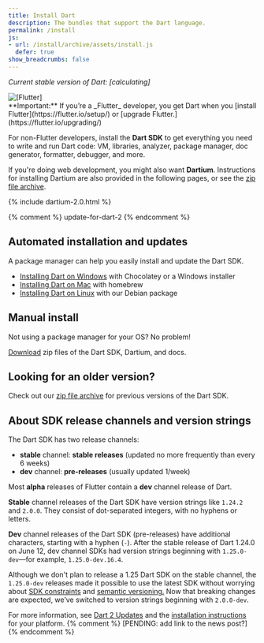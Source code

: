 ```yaml
---
title: Install Dart
description: The bundles that support the Dart language.
permalink: /install
js:
- url: /install/archive/assets/install.js
  defer: true
show_breadcrumbs: false
---
```


_Current stable version of Dart:
<span class="editor-build-rev-stable">[calculating]</span>_

<aside class="alert alert-warning"><div class="alert-with-image">
  <img src="{% asset_path flutter-logo.png %}" alt="[Flutter]">
  <div markdown="1">
  **Important:**
  If you’re a _Flutter_ developer, you get Dart when you
  [install Flutter](https://flutter.io/setup/)
  or [upgrade Flutter.](https://flutter.io/upgrading/)
  </div>
</div></aside>

For non-Flutter developers, install the **Dart SDK** to get
everything you need to write and run Dart code:
VM, libraries, analyzer, package manager, doc generator,
formatter, debugger, and more.

If you're doing web development, you might also want **Dartium**.
Instructions for installing Dartium are also provided in the following pages,
or see the [zip file archive](/install/archive).

{% include dartium-2.0.html %}

{% comment %}
update-for-dart-2
{% endcomment %}


## Automated installation and updates

A package manager can help you easily install and update the Dart SDK.

* [Installing Dart on Windows](/install/windows) with Chocolatey or a
  Windows installer
* [Installing Dart on Mac](/install/mac) with homebrew
* [Installing Dart on Linux](/install/linux) with our Debian package


## Manual install

Not using a package manager for your OS? No problem!

[Download](/install/archive)
zip files of the Dart SDK, Dartium, and docs.


## Looking for an older version?

Check out our [zip file archive](/install/archive) for
previous versions of the Dart SDK.


## About SDK release channels and version strings

The Dart SDK has two release channels:

* **stable** channel: **stable releases**
  (updated no more frequently than every 6 weeks)
* **dev** channel: **pre-releases**
  (usually updated 1/week)

Most **alpha** releases of Flutter contain a **dev** channel release of Dart.

**Stable** channel releases of the Dart SDK have version strings like `1.24.2` and `2.0.0`.
They consist of dot-separated integers, with no hyphens or letters.

**Dev** channel releases of the Dart SDK (pre-releases)
have additional characters, starting with a hyphen (`-`).
After the stable release of Dart 1.24.0 on June 12,
dev channel SDKs had version strings beginning with
`1.25.0-dev`—for example, `1.25.0-dev.16.4`.

Although we don't plan to release a 1.25 Dart SDK on the stable channel,
the `1.25.0-dev` releases made it possible to use the latest SDK without
worrying about [SDK constraints][] and [semantic versioning.][semantic versioning]
Now that breaking changes are expected,
we’ve switched to version strings beginning with `2.0.0-dev`.

For more information, see
[Dart 2 Updates](/dart-2)
and the [installation instructions](#) for your platform.
{% comment %}
[PENDING: add link to the news post?]
{% endcomment %}

[SDK constraints]: /tools/pub/pubspec#sdk-constraints
[semantic versioning]: http://semver.org/
